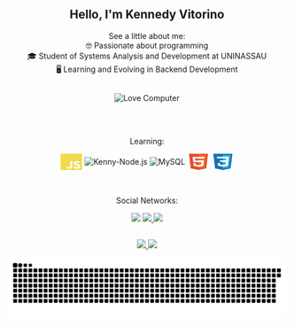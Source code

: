 <div align="center">
  <h2> Hello, I'm Kennedy Vitorino</h2>

  See a little about me:<br>
  🤓  Passionate about programming<br>
  🎓  Student of Systems Analysis and Development at UNINASSAU<br>
  🖥️  Learning and Evolving in Backend Development<br>
</div>

## 

<div align="center">
  <img alt="Love Computer" src="https://user-images.githubusercontent.com/82242582/173188747-879ecc93-4a4e-40c8-bc84-a87ec8de502b.png" min-width="350px" max-width="350px" width="350px"/>
</div>

##

<div align="center" style="display: inline_block"><br>
  <p>Learning:</p>
  <img align="center" alt="Kenny-Js" height="30" width="40" src="https://raw.githubusercontent.com/devicons/devicon/master/icons/javascript/javascript-plain.svg">
  <img align="center" alt="Kenny-Node.js" height="30" width="40" src="https://cdn.jsdelivr.net/gh/devicons/devicon/icons/nodejs/nodejs-original.svg"/>
  <img align="center" alt="MySQL" height="30" width="40" src="https://cdn.jsdelivr.net/gh/devicons/devicon/icons/mysql/mysql-plain.svg"/>
  <img align="center" alt="Kenny-HTML" height="30" width="40" src="https://raw.githubusercontent.com/devicons/devicon/master/icons/html5/html5-original.svg">
  <img align="center" alt="Kenny-CSS" height="30" width="40" src="https://raw.githubusercontent.com/devicons/devicon/master/icons/css3/css3-original.svg">
</div>
<br>  

##
<div align="center">
  <p>Social Networks:</p>
  <a href="https://instagram.com/vitorinokennedy" target="_blank"><img src="https://img.shields.io/badge/-Instagram-%23E4405F?style=for-the-badge&logo=instagram&logoColor=white" target="_blank"></a>
  <a href = "mailto:dkennyvs@gmail.com"><img src="https://img.shields.io/badge/-Gmail-%23333?style=for-the-badge&logo=gmail&logoColor=white" target="_blank">    </a>
  <a href="https://www.linkedin.com/in/kennedy-vitorino-595b63238/" target="_blank"><img src="https://img.shields.io/badge/-LinkedIn-%230077B5?style=for-the-badge&logo=linkedin&logoColor=white" target="_blank"></a> 

##
  
<div align="center">
  <a href="https://github.com/kennedyvitorino">
  <img height="180em" src="https://github-readme-stats.vercel.app/api?username=kennedyvitorino&show_icons=true&theme=dracula&include_all_commits=true&count_private=true"/>
  <img height="180em" src="https://github-readme-stats.vercel.app/api/top-langs/?username=kennedyvitorino&layout=compact&langs_count=7&theme=dracula"/>
</div>

  ![Snake animation](https://github.com/kennedyvitorino/kennedyvitorino/blob/output/github-contribution-grid-snake.svg)
 </div>
